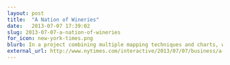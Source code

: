 ```yaml
---
layout: post
title:  "A Nation of Wineries"
date:   2013-07-07 17:39:02
slug: 2013-07-07-a-nation-of-wineries
for_icon: new-york-times.png
blurb: In a project combining multiple mapping techniques and charts, we explore the nation's unique wine scene.
external_url: http://www.nytimes.com/interactive/2013/07/07/business/a-nation-of-wineries.html
---
```


